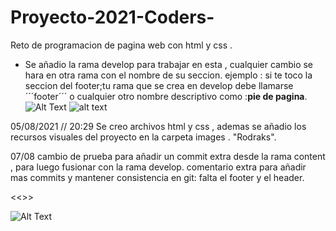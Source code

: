 # Proyecto-2021-Coders-
Reto de programacion  de pagina web con html y css .
- Se añadio la rama develop para trabajar en esta , cualquier cambio se hara en otra rama con el nombre de su seccion.
ejemplo : si te toco la seccion del footer;tu rama que se crea en develop debe llamarse ´´´footer´´´ o cualquier otro 
nombre descriptivo como :**pie de pagina**.
![Alt Text](https://media.giphy.com/media/iIqmM5tTjmpOB9mpbn/giphy.gif)
![alt text][logo]

[logo]: https://media.giphy.com/media/LmNwrBhejkK9EFP504/giphy.gif "Logo Title Text 2"

05/08/2021 // 20:29 Se creo archivos html y css , ademas se añadio los recursos visuales del proyecto en la carpeta images . "Rodraks".

07/08 cambio de prueba para añadir un commit extra desde la rama content , para luego fusionar con la rama develop.
comentario extra para añadir mas commits y mantener consistencia en git: falta el footer y el header.

<<<Trabajo finalizado>>>

![Alt Text](https://media.giphy.com/media/LmxyviwEMerCc1HUmF/giphy.gif)

